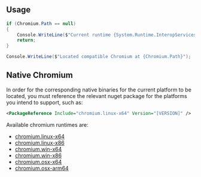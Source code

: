 ﻿## Usage

```csharp
if (Chromium.Path == null)
{
    Console.WriteLine($"Current runtime {System.Runtime.InteropServices.RuntimeInformation.RuntimeIdentifier} is not supported.");
    return;
}

Console.WriteLine($"Located compatible Chromium at {Chromium.Path}");
```

## Native Chromium

In order for the corresponding native binaries for the current platform to be located, you must 
reference the relevant nuget package for the platforms you intend to support, such as:

```xml
<PackageReference Include="chromium.linux-x64" Version="[VERSION]" />
```

Available chromium runtimes are:

* [chromium.linux-x64](https://nuget.org/packages/chromium.linux-x64)
* [chromium.linux-x86](https://nuget.org/packages/chromium.linux-x86)
* [chromium.win-x64](https://nuget.org/packages/chromium.win-x64)
* [chromium.win-x86](https://nuget.org/packages/chromium.win-x86)
* [chromium.osx-x64](https://nuget.org/packages/chromium.osx-x64)
* [chromium.osx-arm64](https://nuget.org/packages/chromium.osx-arm64)
